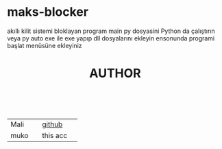 # maks-blocker
akıllı kilit sistemi bloklayan program
main py dosyasini Python da çalıştırın veya py auto exe ile exe yapıp dll dosyalarını ekleyin ensonunda programi başlat menüsüne ekleyiniz
<div>
<H1 align="center">AUTHOR<H1/>
<table>
<tbody>
<tr>
<td>Mali<td/>
<td><a href=`https://github.com/mali2005`>github<a/><td/>
<tr/>
<br/>
<tr>
<td>muko<td/>
<td>this acc<td/>
<tr/>
<tbody/>
<table>

<div/>
